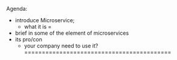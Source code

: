 Agenda:
- introduce Microservice;
    + what it is 
    =
- brief in some of the element of microservices
- its pro/con
    + your company need to use it?
==========================================
